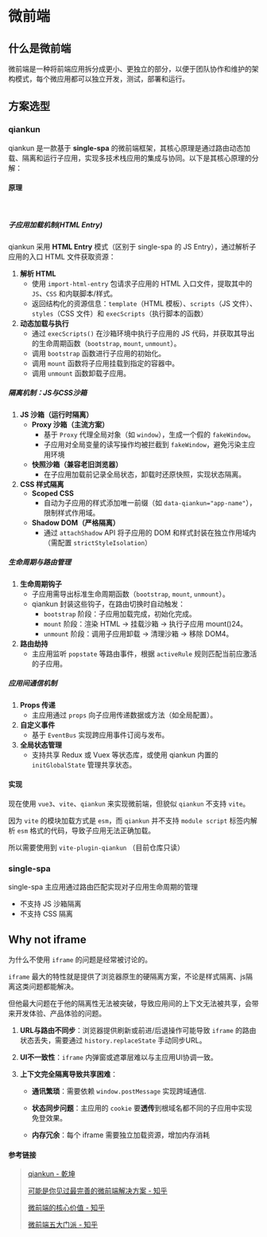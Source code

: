 # 微前端

## 什么是微前端

微前端是一种将前端应用拆分成更小、更独立的部分，以便于团队协作和维护的架构模式，每个微应用都可以独立开发，测试，部署和运行。

## 方案选型

### qiankun

qiankun 是一款基于 **single-spa** 的微前端框架，其核心原理是通过路由动态加载、隔离和运行子应用，实现多技术栈应用的集成与协同。以下是其核心原理的分解：

#### 原理

<br>

##### 子应用加载机制(HTML Entry)

qiankun 采用 **HTML Entry** 模式（区别于 single-spa 的 JS Entry），通过解析子应用的入口 HTML 文件获取资源：
1. **解析 HTML**
   * 使用 `import-html-entry` 包请求子应用的 HTML 入口文件，提取其中的 `JS`、`CSS` 和内联脚本/样式。
   * 返回结构化的资源信息：`template`（HTML 模板）、`scripts`（JS 文件）、`styles`（CSS 文件）和 `execScripts`（执行脚本的函数）
2. **动态加载与执行**
   * 通过 `execScripts()` 在沙箱环境中执行子应用的 JS 代码，并获取其导出的生命周期函数（`bootstrap`, `mount`, `unmount`）。
   * 调用 `bootstrap` 函数进行子应用的初始化。
   * 调用 `mount` 函数将子应用挂载到指定的容器中。
   * 调用 `unmount` 函数卸载子应用。

##### 隔离机制：JS与CSS沙箱

1. **JS 沙箱（运行时隔离）**
   * **Proxy 沙箱（主流方案）**
     - 基于 `Proxy` 代理全局对象（如 `window`），生成一个假的 `fakeWindow`。
     - 子应用对全局变量的读写操作均被拦截到 `fakeWindow`，避免污染主应用环境
   * **快照沙箱（兼容老旧浏览器）**
     - 在子应用加载前记录全局状态，卸载时还原快照，实现状态隔离。
2. **CSS 样式隔离**
   * **Scoped CSS**
     - 自动为子应用的样式添加唯一前缀（如 `data-qiankun="app-name"`），限制样式作用域。
   * **Shadow DOM（严格隔离）**
     - 通过 `attachShadow` API 将子应用的 DOM 和样式封装在独立作用域内（需配置 `strictStyleIsolation`）

##### 生命周期与路由管理

1. **生命周期钩子**
   * 子应用需导出标准生命周期函数（`bootstrap`, `mount`, `unmount`）。
   * qiankun 封装这些钩子，在路由切换时自动触发：
     * `bootstrap` 阶段：子应用加载完成，初始化完成。
     * `mount` 阶段：渲染 HTML → 挂载沙箱 → 执行子应用 mount()24。
     * `unmount` 阶段：调用子应用卸载 → 清理沙箱 → 移除 DOM4。
1. **路由劫持**
   * 主应用监听 `popstate` 等路由事件，根据 `activeRule` 规则匹配当前应激活的子应用。

##### 应用间通信机制

1. **Props 传递**
   * 主应用通过 `props` 向子应用传递数据或方法（如全局配置）。
2. **自定义事件**
   * 基于 `EventBus` 实现跨应用事件订阅与发布。
3. **全局状态管理**
   * 支持共享 Redux 或 Vuex 等状态库，或使用 qiankun 内置的 `initGlobalState` 管理共享状态。


#### 实现

现在使用 `vue3`、`vite`、`qiankun` 来实现微前端，但貌似 `qiankun` 不支持 `vite`。

因为 `vite` 的模块加载方式是 `esm`，而 `qiankun` 并不支持 `module script` 标签内解析 `esm` 格式的代码，导致子应用无法正确加载。

所以需要使用到 `vite-plugin-qiankun` （目前仓库只读）


### single-spa

single-spa 主应用通过路由匹配实现对子应用生命周期的管理

* 不支持 JS 沙箱隔离
* 不支持 CSS 隔离


## Why not iframe

为什么不使用 `iframe` 的问题是经常被讨论的。

`iframe` 最大的特性就是提供了浏览器原生的硬隔离方案，不论是样式隔离、js隔离这类问题都能解决。

但他最大问题在于他的隔离性无法被突破，导致应用间的上下文无法被共享，会带来开发体验、产品体验的问题。

1. **URL与路由不同步**：浏览器提供刷新或前进/后退操作可能导致 `iframe` 的路由状态丢失，需要通过 `history.replaceState` 手动同步URL。

2. **UI不一致性**：`iframe` 内弹窗或遮罩层难以与主应用UI协调一致。

3. **上下文完全隔离导致共享困难**：

    * **通讯繁琐**：需要依赖 `window.postMessage` 实现跨域通信.

    * **状态同步问题**：主应用的 `cookie` 要**透传**到根域名都不同的子应用中实现免登效果。

    * **内存冗余**：每个 iframe 需要独立加载资源，增加内存消耗

#### 参考链接

> [qiankun - 乾坤](https://qiankun.umijs.org/zh/guide)
> 
> [可能是你见过最完善的微前端解决方案 - 知乎](https://zhuanlan.zhihu.com/p/78362028)
>
> [微前端的核心价值 - 知乎](https://zhuanlan.zhihu.com/p/95085796)
>
> [微前端五大门派 - 知乎](https://juejin.cn/post/7338230967390224435#heading-46)